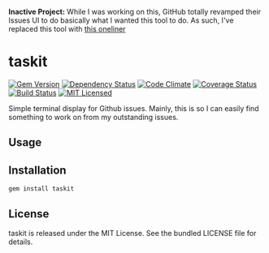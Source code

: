 **Inactive Project:** While I was working on this, GitHub totally revamped their Issues UI to do basically what I wanted this tool to do. As such, I've replaced this tool with [this oneliner](https://github.com/akerl/dotfiles/blob/fe9baa1cf367f22e5f005571517e75db3ef2c7dd/.bundles/0_mac#L40)

taskit
=========

[![Gem Version](https://img.shields.io/gem/v/taskit.svg)](https://rubygems.org/gems/taskit)
[![Dependency Status](https://img.shields.io/gemnasium/akerl/taskit.svg)](https://gemnasium.com/akerl/taskit)
[![Code Climate](https://img.shields.io/codeclimate/github/akerl/taskit.svg)](https://codeclimate.com/github/akerl/taskit)
[![Coverage Status](https://img.shields.io/coveralls/akerl/taskit.svg)](https://coveralls.io/r/akerl/taskit)
[![Build Status](https://img.shields.io/travis/akerl/taskit.svg)](https://travis-ci.org/akerl/taskit)
[![MIT Licensed](https://img.shields.io/badge/license-MIT-green.svg)](https://tldrlegal.com/license/mit-license)

Simple terminal display for Github issues. Mainly, this is so I can easily find something to work on from my outstanding issues.

## Usage

## Installation

    gem install taskit

## License

taskit is released under the MIT License. See the bundled LICENSE file for details.

